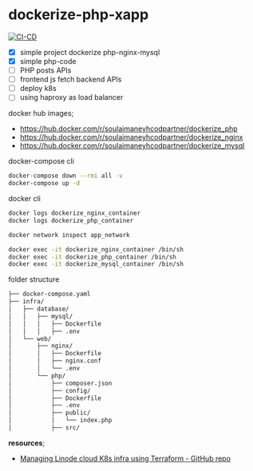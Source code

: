 # dockerize-php-xapp

[![CI-CD](https://github.com/soulaimaneyahya/dockerize-php-xapp/actions/workflows/ci-cd.yml/badge.svg)](https://github.com/soulaimaneyahya/dockerize-php-xapp/actions/workflows/ci-cd.yml)

- [x] simple project dockerize php-nginx-mysql
- [x] simple php-code
- [ ] PHP posts APIs
- [ ] frontend js fetch backend APIs
- [ ] deploy k8s
- [ ] using haproxy as load balancer

docker hub images;

- https://hub.docker.com/r/soulaimaneyhcodpartner/dockerize_php
- https://hub.docker.com/r/soulaimaneyhcodpartner/dockerize_nginx
- https://hub.docker.com/r/soulaimaneyhcodpartner/dockerize_mysql

docker-compose cli
```sh
docker-compose down --rmi all -v
docker-compose up -d
```

docker cli
```sh
docker logs dockerize_nginx_container
docker logs dockerize_php_container

docker network inspect app_network

docker exec -it dockerize_nginx_container /bin/sh
docker exec -it dockerize_php_container /bin/sh
docker exec -it dockerize_mysql_container /bin/sh
```

folder structure

```sh
├── docker-compose.yaml
├── infra/
│   ├── database/
│   │   ├── mysql/
│   │   │   ├── Dockerfile
│   │   │   ├── .env
│   └── web/
│       ├── nginx/
│       │   ├── Dockerfile
│       │   ├── nginx.conf
│       │   └── .env
│       └── php/
│           ├── composer.json
│           ├── config/
│           ├── Dockerfile
│           ├── .env
│           ├── public/
│           │   └── index.php
│           ├── src/
```

**resources**;
- [Managing Linode cloud K8s infra using Terraform - GitHub repo](https://github.com/soulaimaneyahyax/terraform-linode-k8s)
